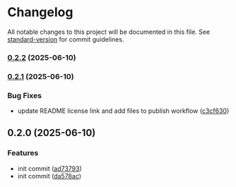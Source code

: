 # Changelog

All notable changes to this project will be documented in this file. See [standard-version](https://github.com/conventional-changelog/standard-version) for commit guidelines.

### [0.2.2](https://github.com/scrapeless-ai/n8n-nodes-scrapeless/compare/v0.2.1...v0.2.2) (2025-06-10)

### [0.2.1](https://github.com/scrapeless-ai/n8n-nodes-scrapeless/compare/v0.2.0...v0.2.1) (2025-06-10)


### Bug Fixes

* update README license link and add files to publish workflow ([c3cf630](https://github.com/scrapeless-ai/n8n-nodes-scrapeless/commit/c3cf630ac31fe669b37f8f0a42ad0ce6505b881b))

## 0.2.0 (2025-06-10)


### Features

* init commit ([ad73793](https://github.com/scrapeless-ai/n8n-nodes-scrapeless/commit/ad737938beef05ad38cf4cb59d6921164f29c816))
* init commit ([da578ac](https://github.com/scrapeless-ai/n8n-nodes-scrapeless/commit/da578acd47de9b00a92dac00611bc978d70bc5f5))
